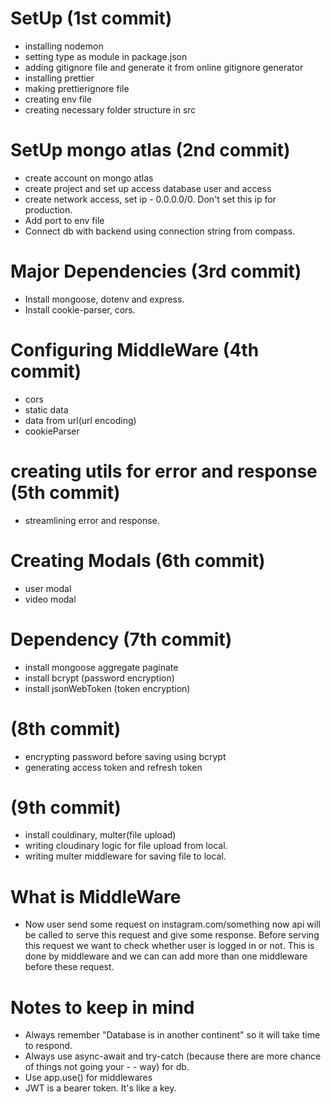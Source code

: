# SetUp (1st commit)

-   installing nodemon
-   setting type as module in package.json
-   adding gitignore file and generate it from online gitignore generator
-   installing prettier
-   making prettierignore file
-   creating env file
-   creating necessary folder structure in src

# SetUp mongo atlas (2nd commit)

-   create account on mongo atlas
-   create project and set up access database user and access
-   create network access, set ip - 0.0.0.0/0. Don't set this ip for production.
-   Add port to env file
-   Connect db with backend using connection string from compass.

# Major Dependencies (3rd commit)

-   Install mongoose, dotenv and express.
-   Install cookie-parser, cors.

# Configuring MiddleWare (4th commit)

-   cors
-   static data
-   data from url(url encoding)
-   cookieParser

# creating utils for error and response (5th commit)

-   streamlining error and response.

# Creating Modals (6th commit)

-   user modal
-   video modal

# Dependency (7th commit)

-   install mongoose aggregate paginate
-   install bcrypt (password encryption)
-   install jsonWebToken (token encryption)

# (8th commit)

-   encrypting password before saving using bcrypt
-   generating access token and refresh token

# (9th commit)

-   install couldinary, multer(file upload)
-   writing cloudinary logic for file upload from local.
-   writing multer middleware for saving file to local.

# What is MiddleWare

-   Now user send some request on instagram.com/something now api will be called to serve this request and give some response. Before serving this request we want to check whether user is logged in or not. This is done by middleware and we can can add more than one middleware before these request.

# Notes to keep in mind

-   Always remember "Database is in another continent" so it will take time to respond.
-   Always use async-await and try-catch (because there are more chance of things not going your - - way) for db.
-   Use app.use() for middlewares
-   JWT is a bearer token. It's like a key.
